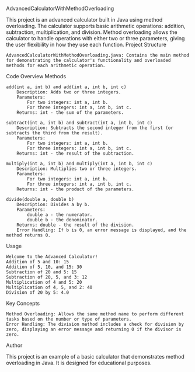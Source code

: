 AdvancedCalculatorWithMethodOverloading

This project is an advanced calculator built in Java using method overloading. The calculator supports basic arithmetic operations: addition, subtraction, multiplication, and division. Method overloading allows the calculator to handle operations with either two or three parameters, giving the user flexibility in how they use each function.
Project Structure

    AdvancedCalculatorWithMethodOverloading.java: Contains the main method for demonstrating the calculator's functionality and overloaded methods for each arithmetic operation.

Code Overview
Methods

    add(int a, int b) and add(int a, int b, int c)
        Description: Adds two or three integers.
        Parameters:
            For two integers: int a, int b.
            For three integers: int a, int b, int c.
        Returns: int - the sum of the parameters.

    subtract(int a, int b) and subtract(int a, int b, int c)
        Description: Subtracts the second integer from the first (or subtracts the third from the result).
        Parameters:
            For two integers: int a, int b.
            For three integers: int a, int b, int c.
        Returns: int - the result of the subtraction.

    multiply(int a, int b) and multiply(int a, int b, int c)
        Description: Multiplies two or three integers.
        Parameters:
            For two integers: int a, int b.
            For three integers: int a, int b, int c.
        Returns: int - the product of the parameters.

    divide(double a, double b)
        Description: Divides a by b.
        Parameters:
            double a - the numerator.
            double b - the denominator.
        Returns: double - the result of the division.
        Error Handling: If b is 0, an error message is displayed, and the method returns 0.

Usage

    Welcome to the Advanced Calculator!
    Addition of 5 and 10: 15
    Addition of 5, 10, and 15: 30
    Subtraction of 20 and 5: 15
    Subtraction of 20, 5, and 3: 12
    Multiplication of 4 and 5: 20
    Multiplication of 4, 5, and 2: 40
    Division of 20 by 5: 4.0

Key Concepts

    Method Overloading: Allows the same method name to perform different tasks based on the number or type of parameters.
    Error Handling: The division method includes a check for division by zero, displaying an error message and returning 0 if the divisor is zero.

Author

This project is an example of a basic calculator that demonstrates method overloading in Java. It is designed for educational purposes.

